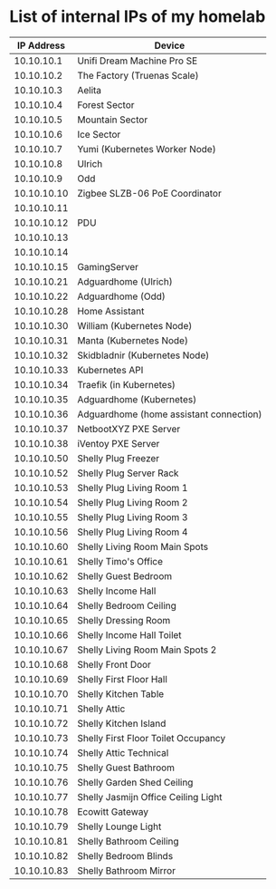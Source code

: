 # List of internal IPs of my homelab

| IP Address    | Device                                      |
|---------------|---------------------------------------------|
| 10.10.10.1    | Unifi Dream Machine Pro SE                  |
| 10.10.10.2    | The Factory (Truenas Scale)                 |
| 10.10.10.3    | Aelita                                      |
| 10.10.10.4    | Forest Sector                               |
| 10.10.10.5    | Mountain Sector                             |
| 10.10.10.6    | Ice Sector                                  |
| 10.10.10.7    | Yumi (Kubernetes Worker Node)               |
| 10.10.10.8    | Ulrich                                      |
| 10.10.10.9    | Odd                                         |
| 10.10.10.10   | Zigbee SLZB-06 PoE Coordinator              |
| 10.10.10.11   |                                             |
| 10.10.10.12   | PDU                                         |
| 10.10.10.13   |                                             |
| 10.10.10.14   |                                             |
| 10.10.10.15   | GamingServer                                |
| 10.10.10.21   | Adguardhome (Ulrich)                        |
| 10.10.10.22   | Adguardhome (Odd)                           |
| 10.10.10.28   | Home Assistant                              |
| 10.10.10.30   | William (Kubernetes Node)                   |
| 10.10.10.31   | Manta (Kubernetes Node)                     |
| 10.10.10.32   | Skidbladnir (Kubernetes Node)               |
| 10.10.10.33   | Kubernetes API                              |
| 10.10.10.34   | Traefik (in Kubernetes)                     |
| 10.10.10.35   | Adguardhome (Kubernetes)                    |
| 10.10.10.36   | Adguardhome (home assistant connection)     |
| 10.10.10.37   | NetbootXYZ PXE Server                       |
| 10.10.10.38   | iVentoy PXE Server                          |
| 10.10.10.50   | Shelly Plug Freezer                         |
| 10.10.10.52   | Shelly Plug Server Rack                     |
| 10.10.10.53   | Shelly Plug Living Room 1                   |
| 10.10.10.54   | Shelly Plug Living Room 2                   |
| 10.10.10.55   | Shelly Plug Living Room 3                   |
| 10.10.10.56   | Shelly Plug Living Room 4                   |
| 10.10.10.60   | Shelly Living Room Main Spots               |
| 10.10.10.61   | Shelly Timo's Office                        |
| 10.10.10.62   | Shelly Guest Bedroom                        |
| 10.10.10.63   | Shelly Income Hall                          |
| 10.10.10.64   | Shelly Bedroom Ceiling                      |
| 10.10.10.65   | Shelly Dressing Room                        |
| 10.10.10.66   | Shelly Income Hall Toilet                   |
| 10.10.10.67   | Shelly Living Room Main Spots 2             |
| 10.10.10.68   | Shelly Front Door                           |
| 10.10.10.69   | Shelly First Floor Hall                     |
| 10.10.10.70   | Shelly Kitchen Table                        |
| 10.10.10.71   | Shelly Attic                                |
| 10.10.10.72   | Shelly Kitchen Island                       |
| 10.10.10.73   | Shelly First Floor Toilet Occupancy         |
| 10.10.10.74   | Shelly Attic Technical                      |
| 10.10.10.75   | Shelly Guest Bathroom                       |
| 10.10.10.76   | Shelly Garden Shed Ceiling                  |
| 10.10.10.77   | Shelly Jasmijn Office Ceiling Light         |
| 10.10.10.78   | Ecowitt Gateway                             |
| 10.10.10.79   | Shelly Lounge Light                         |
| 10.10.10.81   | Shelly Bathroom Ceiling                     |
| 10.10.10.82   | Shelly Bedroom Blinds                       |
| 10.10.10.83   | Shelly Bathroom Mirror                      |

